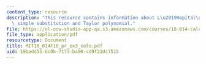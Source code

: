 ```yaml
---
content_type: resource
description: "This resource contains information about L\u2019Hopital\u2019s rule,\
  \ simple substitution and Taylor polynomial."
file: https://ol-ocw-studio-app-qa.s3.amazonaws.com/courses/18-014-calculus-with-theory-fall-2010/19badd55bc0b7173ba90cd9f22dc7515_MIT18_014F10_pr_ex3_sols.pdf
file_type: application/pdf
resourcetype: Document
title: MIT18_014F10_pr_ex3_sols.pdf
uid: 19badd55-bc0b-7173-ba90-cd9f22dc7515
---
```

